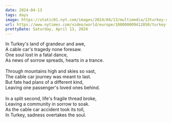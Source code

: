 ```yaml
---
date: 2024-04-13
tags: days
image: https://static01.nyt.com/images/2024/04/13/multimedia/13turkey-cablecar-1-qcgv/13turkey-cablecar-1-qcgv-facebookJumbo.jpg?video-overlay
url: https://www.nytimes.com/video/world/europe/100000009412850/turkey-cable-car-accident.html
prettyDate: Saturday, April 13, 2024
---
```

In Turkey's land of grandeur and awe,<br>A cable car's tragedy none foresaw.<br>One soul lost in a fatal dance,<br>As news of sorrow spreads, hearts in a trance.<br><br>Through mountains high and skies so vast,<br>The cable car journey was meant to last.<br>But fate had plans of a different kind,<br>Leaving one passenger's loved ones behind.<br><br>In a split second, life's fragile thread broke,<br>Leaving a community in sorrow to soak.<br>As the cable car accident took its toll,<br>In Turkey, sadness overtakes the soul.